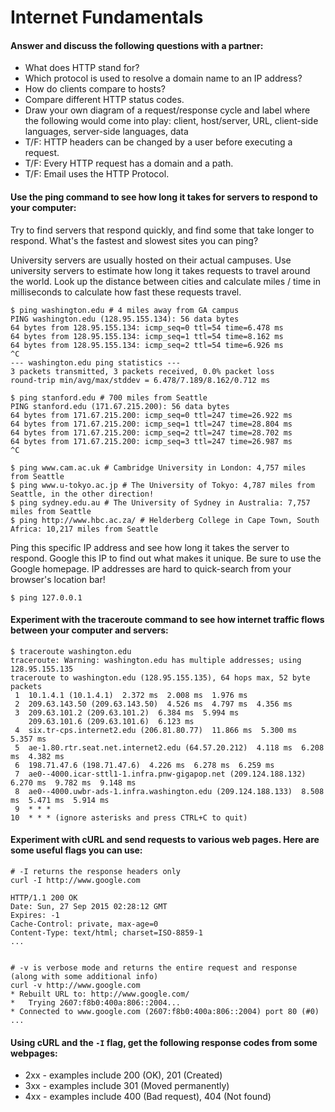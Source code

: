 # Internet Fundamentals

#### Answer and discuss the following questions with a partner:

- What does HTTP stand for?
- Which protocol is used to resolve a domain name to an IP address?
- How do clients compare to hosts?
- Compare different HTTP status codes.
- Draw your own diagram of a request/response cycle and label where the following would come into play: client, host/server, URL, client-side languages, server-side languages, data
- T/F: HTTP headers can be changed by a user before executing a request.
- T/F: Every HTTP request has a domain and a path.
- T/F: Email uses the HTTP Protocol.

#### Use the ping command to see how long it takes for servers to respond to your computer:

Try to find servers that respond quickly, and find some that take longer to respond.
What's the fastest and slowest sites you can ping?

University servers are usually hosted on their actual campuses. Use university servers to estimate how long it takes requests to travel around the world. Look up the distance between cities and calculate miles / time in milliseconds to calculate how fast these requests travel.

```
$ ping washington.edu # 4 miles away from GA campus
PING washington.edu (128.95.155.134): 56 data bytes
64 bytes from 128.95.155.134: icmp_seq=0 ttl=54 time=6.478 ms
64 bytes from 128.95.155.134: icmp_seq=1 ttl=54 time=8.162 ms
64 bytes from 128.95.155.134: icmp_seq=2 ttl=54 time=6.926 ms
^C
--- washington.edu ping statistics ---
3 packets transmitted, 3 packets received, 0.0% packet loss
round-trip min/avg/max/stddev = 6.478/7.189/8.162/0.712 ms

$ ping stanford.edu # 700 miles from Seattle
PING stanford.edu (171.67.215.200): 56 data bytes
64 bytes from 171.67.215.200: icmp_seq=0 ttl=247 time=26.922 ms
64 bytes from 171.67.215.200: icmp_seq=1 ttl=247 time=28.804 ms
64 bytes from 171.67.215.200: icmp_seq=2 ttl=247 time=28.702 ms
64 bytes from 171.67.215.200: icmp_seq=3 ttl=247 time=26.987 ms
^C

$ ping www.cam.ac.uk # Cambridge University in London: 4,757 miles from Seattle
$ ping www.u-tokyo.ac.jp # The University of Tokyo: 4,787 miles from Seattle, in the other direction!
$ ping sydney.edu.au # The University of Sydney in Australia: 7,757 miles from Seattle
$ ping http://www.hbc.ac.za/ # Helderberg College in Cape Town, South Africa: 10,217 miles from Seattle
```

Ping this specific IP address and see how long it takes the server to respond. Google this IP to find out what makes it unique. Be sure to use the Google homepage. IP addresses are hard to quick-search from your browser's location bar!

```
$ ping 127.0.0.1
```

#### Experiment with the traceroute command to see how internet traffic flows between your computer and servers:

```
$ traceroute washington.edu
traceroute: Warning: washington.edu has multiple addresses; using 128.95.155.135
traceroute to washington.edu (128.95.155.135), 64 hops max, 52 byte packets
 1  10.1.4.1 (10.1.4.1)  2.372 ms  2.008 ms  1.976 ms
 2  209.63.143.50 (209.63.143.50)  4.526 ms  4.797 ms  4.356 ms
 3  209.63.101.2 (209.63.101.2)  6.384 ms  5.994 ms
    209.63.101.6 (209.63.101.6)  6.123 ms
 4  six.tr-cps.internet2.edu (206.81.80.77)  11.866 ms  5.300 ms  5.357 ms
 5  ae-1.80.rtr.seat.net.internet2.edu (64.57.20.212)  4.118 ms  6.208 ms  4.382 ms
 6  198.71.47.6 (198.71.47.6)  4.226 ms  6.278 ms  6.259 ms
 7  ae0--4000.icar-sttl1-1.infra.pnw-gigapop.net (209.124.188.132)  6.270 ms  9.782 ms  9.148 ms
 8  ae0--4000.uwbr-ads-1.infra.washington.edu (209.124.188.133)  8.508 ms  5.471 ms  5.914 ms
 9  * * *
10  * * * (ignore asterisks and press CTRL+C to quit)
```

#### Experiment with cURL and send requests to various web pages. Here are some useful flags you can use:
```
# -I returns the response headers only
curl -I http://www.google.com

HTTP/1.1 200 OK
Date: Sun, 27 Sep 2015 02:28:12 GMT
Expires: -1
Cache-Control: private, max-age=0
Content-Type: text/html; charset=ISO-8859-1
...


# -v is verbose mode and returns the entire request and response (along with some additional info)
curl -v http://www.google.com
* Rebuilt URL to: http://www.google.com/
*   Trying 2607:f8b0:400a:806::2004...
* Connected to www.google.com (2607:f8b0:400a:806::2004) port 80 (#0)
...
```

#### Using cURL and the `-I` flag, get the following response codes from some webpages:

- 2xx - examples include 200 (OK), 201 (Created)
- 3xx - examples include 301 (Moved permanently)
- 4xx - examples include 400 (Bad request), 404 (Not found)

